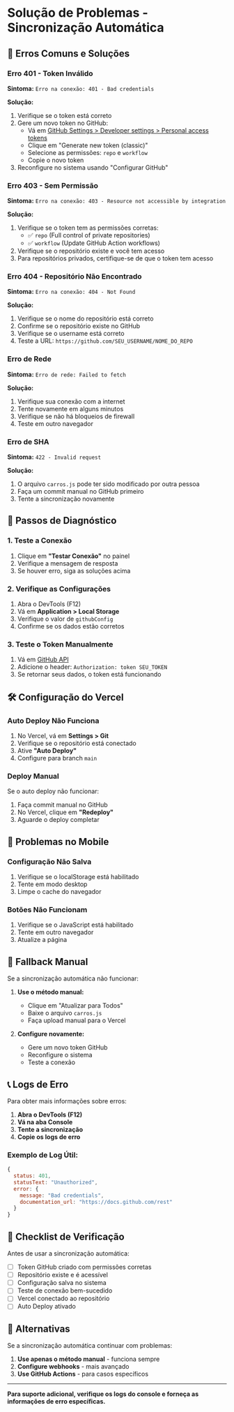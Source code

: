 # Solução de Problemas - Sincronização Automática

## 🚨 Erros Comuns e Soluções

### Erro 401 - Token Inválido
**Sintoma:** `Erro na conexão: 401 - Bad credentials`

**Solução:**
1. Verifique se o token está correto
2. Gere um novo token no GitHub:
   - Vá em [GitHub Settings > Developer settings > Personal access tokens](https://github.com/settings/tokens)
   - Clique em "Generate new token (classic)"
   - Selecione as permissões: `repo` e `workflow`
   - Copie o novo token
3. Reconfigure no sistema usando "Configurar GitHub"

### Erro 403 - Sem Permissão
**Sintoma:** `Erro na conexão: 403 - Resource not accessible by integration`

**Solução:**
1. Verifique se o token tem as permissões corretas:
   - ✅ `repo` (Full control of private repositories)
   - ✅ `workflow` (Update GitHub Action workflows)
2. Verifique se o repositório existe e você tem acesso
3. Para repositórios privados, certifique-se de que o token tem acesso

### Erro 404 - Repositório Não Encontrado
**Sintoma:** `Erro na conexão: 404 - Not Found`

**Solução:**
1. Verifique se o nome do repositório está correto
2. Confirme se o repositório existe no GitHub
3. Verifique se o username está correto
4. Teste a URL: `https://github.com/SEU_USERNAME/NOME_DO_REPO`

### Erro de Rede
**Sintoma:** `Erro de rede: Failed to fetch`

**Solução:**
1. Verifique sua conexão com a internet
2. Tente novamente em alguns minutos
3. Verifique se não há bloqueios de firewall
4. Teste em outro navegador

### Erro de SHA
**Sintoma:** `422 - Invalid request`

**Solução:**
1. O arquivo `carros.js` pode ter sido modificado por outra pessoa
2. Faça um commit manual no GitHub primeiro
3. Tente a sincronização novamente

## 🔧 Passos de Diagnóstico

### 1. Teste a Conexão
1. Clique em **"Testar Conexão"** no painel
2. Verifique a mensagem de resposta
3. Se houver erro, siga as soluções acima

### 2. Verifique as Configurações
1. Abra o DevTools (F12)
2. Vá em **Application > Local Storage**
3. Verifique o valor de `githubConfig`
4. Confirme se os dados estão corretos

### 3. Teste o Token Manualmente
1. Vá em [GitHub API](https://api.github.com/user)
2. Adicione o header: `Authorization: token SEU_TOKEN`
3. Se retornar seus dados, o token está funcionando

## 🛠️ Configuração do Vercel

### Auto Deploy Não Funciona
1. No Vercel, vá em **Settings > Git**
2. Verifique se o repositório está conectado
3. Ative **"Auto Deploy"**
4. Configure para branch `main`

### Deploy Manual
Se o auto deploy não funcionar:
1. Faça commit manual no GitHub
2. No Vercel, clique em **"Redeploy"**
3. Aguarde o deploy completar

## 📱 Problemas no Mobile

### Configuração Não Salva
1. Verifique se o localStorage está habilitado
2. Tente em modo desktop
3. Limpe o cache do navegador

### Botões Não Funcionam
1. Verifique se o JavaScript está habilitado
2. Tente em outro navegador
3. Atualize a página

## 🔄 Fallback Manual

Se a sincronização automática não funcionar:

1. **Use o método manual:**
   - Clique em "Atualizar para Todos"
   - Baixe o arquivo `carros.js`
   - Faça upload manual para o Vercel

2. **Configure novamente:**
   - Gere um novo token GitHub
   - Reconfigure o sistema
   - Teste a conexão

## 📞 Logs de Erro

Para obter mais informações sobre erros:

1. **Abra o DevTools (F12)**
2. **Vá na aba Console**
3. **Tente a sincronização**
4. **Copie os logs de erro**

### Exemplo de Log Útil:
```javascript
{
  status: 401,
  statusText: "Unauthorized",
  error: {
    message: "Bad credentials",
    documentation_url: "https://docs.github.com/rest"
  }
}
```

## 🎯 Checklist de Verificação

Antes de usar a sincronização automática:

- [ ] Token GitHub criado com permissões corretas
- [ ] Repositório existe e é acessível
- [ ] Configuração salva no sistema
- [ ] Teste de conexão bem-sucedido
- [ ] Vercel conectado ao repositório
- [ ] Auto Deploy ativado

## 🚀 Alternativas

Se a sincronização automática continuar com problemas:

1. **Use apenas o método manual** - funciona sempre
2. **Configure webhooks** - mais avançado
3. **Use GitHub Actions** - para casos específicos

---

**Para suporte adicional, verifique os logs do console e forneça as informações de erro específicas.** 
